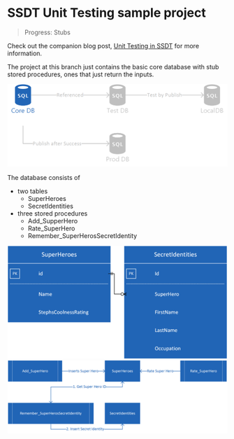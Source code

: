 # SSDT Unit Testing sample project
> Progress: Stubs

Check out the companion blog post, [Unit Testing in SSDT](https://wp.me/p3RSRL-g4t) for more information.

The project at this branch just contains the basic core database with stub stored procedures, ones that just return the inputs. 

![Progress so far](https://github.com/stephlocke/lazyCDN/blob/master/Progress-Step1.png?raw=true)

The database consists of 
- two tables
    + SuperHeroes
    + SecretIdentities
- three stored procedures
    + Add_SupperHero
    + Rate_SuperHero
    + Remember_SuperHerosSecretIdentity

![](https://raw.githubusercontent.com/stephlocke/lazyCDN/master/SuperHeroERD.png)
![](https://raw.githubusercontent.com/stephlocke/lazyCDN/master/sprocoverview.png)


